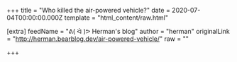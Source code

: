 
+++
title = "Who killed the air-powered vehicle?"
date = 2020-07-04T00:00:00.000Z
template = "html_content/raw.html"

[extra]
feedName = "ᕕ( ᐛ )ᕗ Herman's blog"
author = "herman"
originalLink = "http://herman.bearblog.dev/air-powered-vehicle/"
raw = ""

+++

